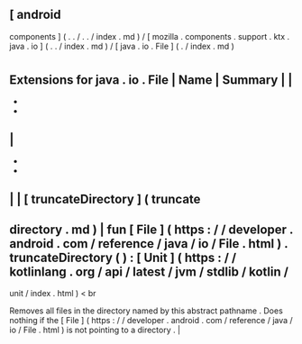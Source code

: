 [
android
-
components
]
(
.
.
/
.
.
/
index
.
md
)
/
[
mozilla
.
components
.
support
.
ktx
.
java
.
io
]
(
.
.
/
index
.
md
)
/
[
java
.
io
.
File
]
(
.
/
index
.
md
)
#
#
#
Extensions
for
java
.
io
.
File
|
Name
|
Summary
|
|
-
-
-
|
-
-
-
|
|
[
truncateDirectory
]
(
truncate
-
directory
.
md
)
|
fun
[
File
]
(
https
:
/
/
developer
.
android
.
com
/
reference
/
java
/
io
/
File
.
html
)
.
truncateDirectory
(
)
:
[
Unit
]
(
https
:
/
/
kotlinlang
.
org
/
api
/
latest
/
jvm
/
stdlib
/
kotlin
/
-
unit
/
index
.
html
)
<
br
>
Removes
all
files
in
the
directory
named
by
this
abstract
pathname
.
Does
nothing
if
the
[
File
]
(
https
:
/
/
developer
.
android
.
com
/
reference
/
java
/
io
/
File
.
html
)
is
not
pointing
to
a
directory
.
|
